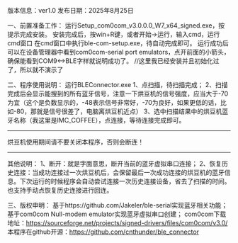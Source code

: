 版本信息：ver1.0
发布日期：2025年8月25日

一、前置准备工作：
运行Setup_com0com_v3.0.0.0_W7_x64_signed.exe，按提示完成安装。
安装完成后，按win+R键，或者开始->运行，输入cmd，运行cmd窗口
在cmd窗口中执行ble-com-setup.exe，待自动完成即可。
运行成功后可以在设备管理器中看到com0com-serial port emulators，点开前面的小箭头，确保能看到COM9<->BLE字样就说明成功了。
//这里我已经安装并且初始化过了，所以就不演示了

二、程序使用说明：
运行BLEConnector.exe
1、点扫描，待扫描完成；
2、扫描完成后会显示能搜到的所有蓝牙信号，注意一下烘豆机的信号强度，应当大于-70为宜（这个是负数显示的，-48表示信号非常好，-70为良好，如果更低的话，比如-80，那就是信号很差了，电脑离烘豆机近点）
3、选中扫描结果中的烘豆机蓝牙名称（我这里是IMC_COFFEE），点连接，等待连接完成即可。

****************************************
烘豆机使用期间请不要关闭本程序，否则会断连！
****************************************

其他说明：
1、断开：就是字面意思，断开当前的蓝牙虚拟串口连接；
2、恢复历史连接：当成功连接过一次烘豆机后，会保留最后一次成功连接的烘豆机的蓝牙信息。下次运行的时候程序会自动尝试连接一次历史连接设备，省去了扫描的时间。也支持手动点恢复历史连接进行回连。

三、版权申明：
基于https://github.com/Jakeler/ble-serial实现蓝牙相关功能；
基于com0com Null-modem emulator实现蓝牙虚拟串口创建；
com0com下载地址：https://sourceforge.net/projects/signed-drivers/files/com0com/v3.0/
本程序在github开源：https://github.com/cnthunder/ble_connector
